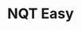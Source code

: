 ---
layout: landing
title: NQT Easy
permalink: /nqt-easy/
style: landing
sitemap:
  exclude: true
hidden: true
---